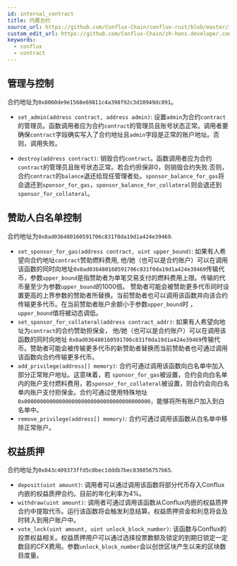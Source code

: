 ```yaml
---
id: internal_contract
title: 内置合约
source_url: https://github.com/Conflux-Chain/conflux-rust/blob/master/internal_contract/README.md
custom_edit_url: https://github.com/Conflux-Chain/zh-hans.developer.conflux-chain.org/edit/master/docs/conflux-rust/README.md
keywords:
  - conflux
  - contract
---
```


## 管理与控制

合约地址为`0x8060de9e1568e69811c4a398f92c3d10949dc891`。

+ `set_admin(address contract, address admin)`: 设置`admin`为合约`contract`的管理员。函数调用者应为合约`contract`的管理员且账号状态正常。调用者要确保`contract`字段确实写入了合约地址且`admin`字段是正常的账户地址。否则，调用失败。

+ `destroy(address contract)`: 销毁合约`contract`。函数调用者应为合约`contract`的管理员且账号状态正常。若合约担保非0，则销毁合约失败.否则，合约`contract`的`balance`退还给现任管理者处。`sponsor_balance_for_gas`将会退还到`sponsor_for_gas`，`sponsor_balance_for_collateral`则会退还到`sponsor_for_collateral`。

## 赞助人白名单控制

合约地址为`0x8ad036480160591706c831f0da19d1a424e39469`.

+ `set_sponsor_for_gas(address contract, uint upper_bound)`: 如果有人希望向合约地址`contract`赞助燃料费用, 他/她（也可以是合约账户）可以在调用该函数的同时向地址`0x8ad036480160591706c831f0da19d1a424e39469`传输代币，参数`upper_bound`是指赞助者为单笔交易支付的燃料费用上限。传输的代币量至少为参数`upper_bound`的1000倍。 赞助者可能会被赞助更多代币同时设置更高的上界参数的赞助者所替换。当前赞助者也可以调用该函数并向该合约传输更多代币。在当前赞助者账户余额小于参数`upper_bound`时 ，`upper_bound`值将被动态调低。
+ `set_sponsor_for_collateral(address contract_addr)`: 如果有人希望向地址为`contract`的合约赞助担保金， 他/她（也可以是合约账户）可以在调用该函数的同时向地址 `0x8ad036480160591706c831f0da19d1a424e39469`传输代币。赞助者可能会被传输更多代币的新赞助者替换而当前赞助者也可通过调用该函数向合约传输更多代币。
+ `add_privilege(address[] memory)`: 合约可通过调用该函数向白名单中加入部分正常账户地址。这意味着，若 `sponsor_for_gas`被设置，合约会向白名单内的账户支付燃料费用，若`sponsor_for_collateral`被设置，则合约会向白名单内账户支付担保金。合约可通过使用特殊地址`0x0000000000000000000000000000000000000000`，能够将所有账户加入到白名单中。
+ `remove_privilege(address[] memory)`: 合约可通过调用该函数从白名单中移除正常账户。

## 权益质押

合约地址为`0x843c409373ffd5c0bec1dddb7bec830856757b65`.

+ `deposit(uint amount)`: 调用者可以通过调用该函数将部分代币存入Conflux内嵌的权益质押合约。目前的年化利率为4%。
+ `withdraw(uint amount)`: 调用者可通过调用该函数从Conflux内嵌的权益质押合约中提取代币。运行该函数将会触发利息结算。权益质押资金和利息将会及时转入到用户账户中。
+ `vote_lock(uint amount, uint unlock_block_number)`: 该函数与Conflux的投票权益相关。权益质押用户可以通过选择投票数额及锁定的到期日锁定一定数目的CFX费用。参数`unlock_block_number`会以创世区块产生以来的区块数目度量。